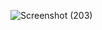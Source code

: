 ![Screenshot (203)](https://user-images.githubusercontent.com/97714738/149445550-a8c4b077-5432-458b-9959-6350be97af88.png)
